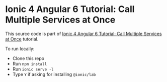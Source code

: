 # Ionic 4 Angular 6 Tutorial: Call Multiple Services at Once

This source code is part of [Ionic 4 Angular 6 Tutorial: Call Multiple Services at Once](https://www.djamware.com/post/5b94bb1d80aca74669894415/ionic-4-angular-6-tutorial-call-multiple-services-at-once) tutorial.

To run locally:

* Clone this repo
* Run `npm install`
* Run `ionic serve -l`
* Type `Y` if asking for installing `@ionic/lab`
